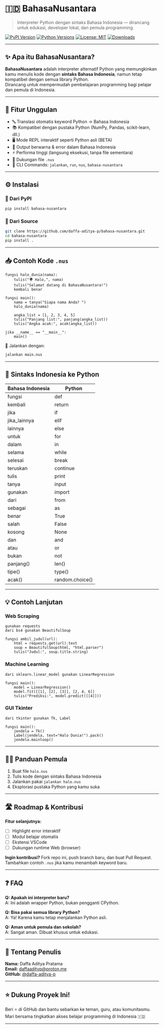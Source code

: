# 🇮🇩 BahasaNusantara

> Interpreter Python dengan sintaks Bahasa Indonesia — dirancang untuk edukasi, developer lokal, dan pemula programming.

[![PyPI Version](https://img.shields.io/pypi/v/bahasa-nusantara)](https://pypi.org/project/bahasa-nusantara)
[![Python Versions](https://img.shields.io/pypi/pyversions/bahasa-nusantara)](https://pypi.org/project/bahasa-nusantara)
[![License: MIT](https://img.shields.io/badge/License-MIT-yellow.svg)](LICENSE)
[![Downloads](https://img.shields.io/pypi/dm/bahasa-nusantara)](https://pypi.org/project/bahasa-nusantara)

---

## ✨ Apa itu BahasaNusantara?
**BahasaNusantara** adalah interpreter alternatif Python yang memungkinkan kamu menulis kode dengan **sintaks Bahasa Indonesia**, namun tetap kompatibel dengan semua library Python.  
Dirancang untuk mempermudah pembelajaran programming bagi pelajar dan pemula di Indonesia.

---

## 🚀 Fitur Unggulan

- 🔤 Translasi otomatis keyword Python → Bahasa Indonesia
- 📚 Kompatibel dengan pustaka Python (NumPy, Pandas, scikit-learn, dll.)
- 🖥️ Mode REPL interaktif seperti Python asli (BETA)
- 🌈 Output berwarna & error dalam Bahasa Indonesia
- ⚡ Performa tinggi (langsung eksekusi, tanpa file sementara)
- 📄 Dukungan file `.nus`
- 🔧 CLI Commands: `jalankan`, `run`, `nus`, `bahasa-nusantara`

---

## ⚙️ Instalasi

### 🔸 Dari PyPI
```bash
pip install bahasa-nusantara
```

### 🔸 Dari Source
```bash
git clone https://github.com/daffa-aditya-p/bahasa-nusantara.git
cd bahasa-nusantara
pip install .
```

---

## 📥 Contoh Kode `.nus`

```nus
fungsi halo_dunia(nama):
    tulis("🌍 Halo,", nama)
    tulis("Selamat datang di BahasaNusantara!")
    kembali benar

fungsi main():
    nama = tanya("Siapa nama Anda? ")
    halo_dunia(nama)

    angka_list = [1, 2, 3, 4, 5]
    tulis("Panjang list:", panjang(angka_list))
    tulis("Angka acak:", acak(angka_list))

jika __name__ == "__main__":
    main()
```

🧪 Jalankan dengan:
```bash
jalankan main.nus
```

---

## 🔄 Sintaks Indonesia ke Python

| Bahasa Indonesia | Python |
|------------------|--------|
| fungsi | def |
| kembali | return |
| jika | if |
| jika_lainnya | elif |
| lainnya | else |
| untuk | for |
| dalam | in |
| selama | while |
| selesai | break |
| teruskan | continue |
| tulis | print |
| tanya | input |
| gunakan | import |
| dari | from |
| sebagai | as |
| benar | True |
| salah | False |
| kosong | None |
| dan | and |
| atau | or |
| bukan | not |
| panjang() | len() |
| tipe() | type() |
| acak() | random.choice() |

---

## 💡 Contoh Lanjutan

### Web Scraping
```nus
gunakan requests
dari bs4 gunakan BeautifulSoup

fungsi ambil_judul(url):
    html = requests.get(url).text
    soup = BeautifulSoup(html, "html.parser")
    tulis("Judul:", soup.title.string)
```

### Machine Learning
```nus
dari sklearn.linear_model gunakan LinearRegression

fungsi main():
    model = LinearRegression()
    model.fit([[1], [2], [3]], [2, 4, 6])
    tulis("Prediksi:", model.predict([[4]]))
```

### GUI Tkinter
```nus
dari tkinter gunakan Tk, Label

fungsi main():
    jendela = Tk()
    Label(jendela, text="Halo Dunia!").pack()
    jendela.mainloop()
```

---

## 🧑‍🏫 Panduan Pemula

1. Buat file `halo.nus`
2. Tulis kode dengan sintaks Bahasa Indonesia
3. Jalankan pakai `jalankan halo.nus`
4. Eksplorasi pustaka Python yang kamu suka

---

## 🛣️ Roadmap & Kontribusi

**Fitur selanjutnya:**

- [ ] Highlight error interaktif
- [ ] Modul belajar otomatis
- [ ] Ekstensi VSCode
- [ ] Dukungan runtime Web (browser)

**Ingin kontribusi?** Fork repo ini, push branch baru, dan buat Pull Request. Tambahkan contoh `.nus` jika kamu menambah keyword baru.

---

## ❓ FAQ

**Q: Apakah ini interpreter baru?**  
A: Ini adalah wrapper Python, bukan pengganti CPython.

**Q: Bisa pakai semua library Python?**  
A: Ya! Karena kamu tetap menjalankan Python asli.

**Q: Aman untuk pemula dan sekolah?**  
A: Sangat aman. Dibuat khusus untuk edukasi.

---

## 👤 Tentang Penulis

**Nama:** Daffa Aditya Pratama  
**Email:** [daffaadityp@proton.me](mailto:daffaadityp@proton.me)  
**GitHub:** [@daffa-aditya-p](https://github.com/daffa-aditya-p)

---

## ⭐ Dukung Proyek Ini!

Beri ⭐ di GitHub dan bantu sebarkan ke teman, guru, atau komunitasmu.  
Mari bersama tingkatkan akses belajar programming di Indonesia 🇮🇩

---

